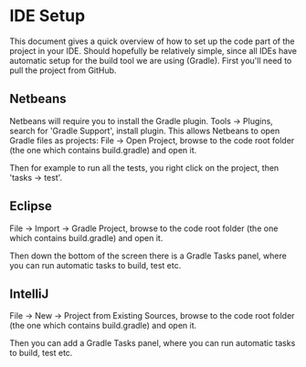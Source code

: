 # IDE Setup

This document gives a quick overview of how to set up the code part of the project in your IDE. Should hopefully be relatively simple, since all IDEs have automatic setup for the build tool we are using (Gradle).
First you'll need to pull the project from GitHub.

## Netbeans

Netbeans will require you to install the Gradle plugin. Tools -> Plugins, search for 'Gradle Support', install plugin.
This allows Netbeans to open Gradle files as projects: File -> Open Project, browse to the code root folder (the one which contains build.gradle) and open it.

Then for example to run all the tests, you right click on the project, then 'tasks -> test'.

## Eclipse

File -> Import -> Gradle Project, browse to the code root folder (the one which contains build.gradle) and open it.

Then down the bottom of the screen there is a Gradle Tasks panel, where you can run automatic tasks to build, test etc.

## IntelliJ

File -> New -> Project from Existing Sources, browse to the code root folder (the one which contains build.gradle) and open it.

Then you can add a Gradle Tasks panel, where you can run automatic tasks to build, test etc.
